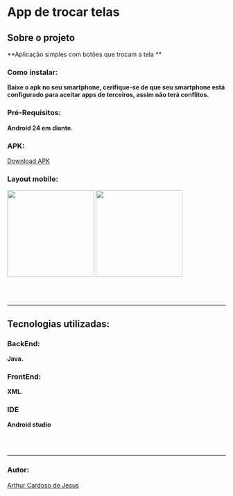 # App de trocar telas

## Sobre o projeto

**Aplicação simples com botões que trocam a tela **

### Como instalar:
**Baixe o apk no seu smartphone, cerifique-se de que seu smartphone está configurado para aceitar apps de terceiros, assim não terá conflitos.**

### Pré-Requisitos:
**Android 24 em diante.**
<br>

### APK:
<a href=./trocaTelas.apk>Download APK </a>

### Layout mobile:
<div>
<img width=200px src="https://github.com/Arthur-Cardoso-de-Jesus/Troca-de-Telas/assets/83030989/18fa8d11-21c1-41ca-8f1c-fa225771cd51">
<img width=200px src="https://github.com/Arthur-Cardoso-de-Jesus/Troca-de-Telas/assets/83030989/29e6a873-f953-4026-9234-a0774a91b938">
</div>


<br><br>
<hr>


## Tecnologias utilizadas:

### BackEnd:
**Java.**

### FrontEnd:
**XML.**

### IDE
**Android studio**

<br></br>
<hr>

### Autor:
<a href="https://github.com/Arthur-Cardoso-de-Jesus">  Arthur Cardoso de Jesus  </a>

